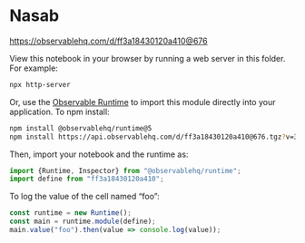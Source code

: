 # Nasab

https://observablehq.com/d/ff3a18430120a410@676

View this notebook in your browser by running a web server in this folder. For
example:

~~~sh
npx http-server
~~~

Or, use the [Observable Runtime](https://github.com/observablehq/runtime) to
import this module directly into your application. To npm install:

~~~sh
npm install @observablehq/runtime@5
npm install https://api.observablehq.com/d/ff3a18430120a410@676.tgz?v=3
~~~

Then, import your notebook and the runtime as:

~~~js
import {Runtime, Inspector} from "@observablehq/runtime";
import define from "ff3a18430120a410";
~~~

To log the value of the cell named “foo”:

~~~js
const runtime = new Runtime();
const main = runtime.module(define);
main.value("foo").then(value => console.log(value));
~~~
